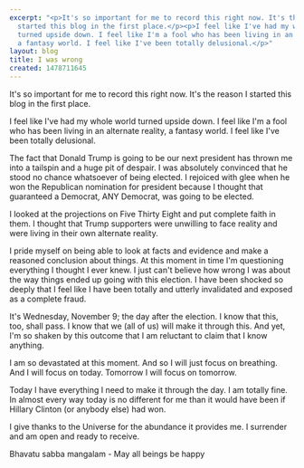 ```yaml
---
excerpt: "<p>It's so important for me to record this right now. It's the reason I
  started this blog in the first place.</p><p>I feel like I've had my whole world
  turned upside down. I feel like I'm a fool who has been living in an alternate reality,
  a fantasy world. I feel like I've been totally delusional.</p>"
layout: blog
title: I was wrong
created: 1478711645
---
```

<p>It's so important for me to record this right now. It's the reason I started this blog in the first place.</p><p>I feel like I've had my whole world turned upside down. I feel like I'm a fool who has been living in an alternate reality, a fantasy world. I feel like I've been totally delusional.</p><p>The fact that Donald Trump is going to be our next president has thrown me into a tailspin and a huge pit of despair. I was absolutely convinced that he stood no chance whatsoever of being elected. I rejoiced with glee when he won the Republican nomination for president because I thought that guaranteed a Democrat, ANY Democrat, was going to be elected.</p><p>I looked at the projections on Five Thirty Eight and put complete faith in them. I thought that Trump supporters were unwilling to face reality and were living in their own alternate reality.</p><p>I pride myself on being able to look at facts and evidence and make a reasoned conclusion about things. At this moment in time I'm questioning everything I thought I ever knew. I just can't believe how wrong I was about the way things ended up going with this election. I have been shocked so deeply that I feel like I have been totally and utterly invalidated and exposed as a complete fraud.</p><p>It's Wednesday, November 9; the day after the election. I know that this, too, shall pass. I know that we (all of us) will make it through this. And yet, I'm so shaken by this outcome that I am reluctant to claim that I know anything.</p><p>I am so devastated at this moment. And so I will just focus on breathing. And I will focus on today. Tomorrow I will focus on tomorrow.</p><p>Today I have everything I need to make it through the day. I am totally fine. In almost every way today is no different for me than it would have been if Hillary Clinton (or anybody else) had won.</p><p>I give thanks to the Universe for the abundance it provides me. I surrender and am open and ready to receive.</p><p>Bhavatu sabba mangalam - May all beings be happy</p>
